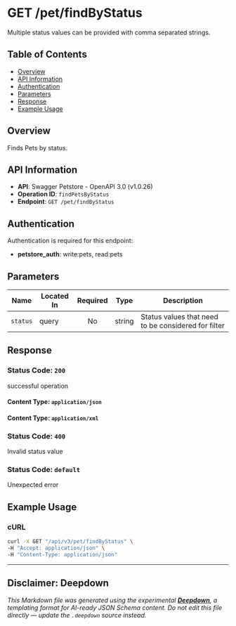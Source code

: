 # GET /pet/findByStatus

Multiple status values can be provided with comma separated strings.

## Table of Contents

- [Overview](#overview)
- [API Information](#api-information)
- [Authentication](#authentication)
- [Parameters](#parameters)
- [Response](#response)
- [Example Usage](#example-usage)

## Overview

Finds Pets by status.

## API Information

- **API**: Swagger Petstore - OpenAPI 3.0 (v1.0.26)
- **Operation ID**: `findPetsByStatus`
- **Endpoint**: `GET /pet/findByStatus`

## Authentication

Authentication is required for this endpoint:

- **petstore_auth**: write:pets, read:pets

## Parameters

| Name | Located In | Required | Type | Description |
|------|------------|:--------:|------|-------------|
| `status` | query | No | string | Status values that need to be considered for filter |


## Response

### Status Code: `200`

successful operation

#### Content Type: `application/json`

#### Content Type: `application/xml`

### Status Code: `400`

Invalid status value

### Status Code: `default`

Unexpected error


## Example Usage

### cURL

```bash
curl -X GET "/api/v3/pet/findByStatus" \
-H "Accept: application/json" \
-H "Content-Type: application/json"
```

---

## Disclaimer: Deepdown

_This Markdown file was generated using the experimental [**Deepdown**](https://github.com/deepgram/deepdown), a
templating format for AI-ready JSON Schema content._
_Do not edit this file directly — update the `.deepdown` source instead._